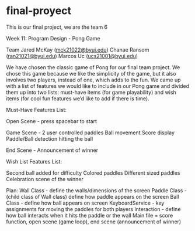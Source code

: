 # final-proyect
This is our final project, we are the team 6

Week 11: Program Design - Pong Game

Team
Jared McKay (mck21022@byui.edu)
Chanae Ransom (ran21021@byui.edu)
Marcos Uc (ucs21001@byui.edu)


We have chosen the classic game of Pong for our final team project. We chose this game because we like the simplicity of the game, but it also involves two players, instead of one, which adds to the fun. We came up with a list of features we would like to include in our Pong game and divided them up into two lists: must-have items (for game playability) and wish items (for cool fun features we’d like to add if there is time). 


Must-Have Features List:

Open Scene - 
press spacebar to start

Game Scene -
2 user controlled paddles
Ball movement
Score display
Paddle/Ball detection hitting the ball

End Scene - 
Announcement of winner

Wish List Features List:

Second ball added for difficulty
Colored paddles
Different sized paddles
Celebration scene of the winner


Plan: 
Wall Class - define the walls/dimensions of the screen
Paddle Class - (child class of Wall class) define how paddle appears on the screen 
Ball Class - define how ball appears on screen
KeyboardService - key assignments for moving the paddles for both players
Interaction - define how ball interacts when it hits the paddle or the wall
Main file = score function, open scene (game loop), end scene (announcement of winner)

